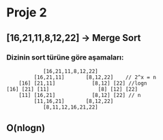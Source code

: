 # Proje 2 

## [16,21,11,8,12,22] -> Merge Sort

### Dizinin sort türüne göre aşamaları:
```
            [16,21,11,8,12,22]
         [16,21,11]       [8,12,22]    // 2^x = n
    [16] [21,11]            [8,12] [22] //logn
[16] [21] [11]                [8] [12] [22]
    [11] [16,21]            [8,12] [22] // n
         [11,16,21]       [8,12,22]
            [8,11,12,16,21,22]
 ```

## O(nlogn)